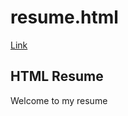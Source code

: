 # resume.html
[Link](https://andikasarah.github.io/resume.html/)
## HTML Resume 
Welcome to my resume
